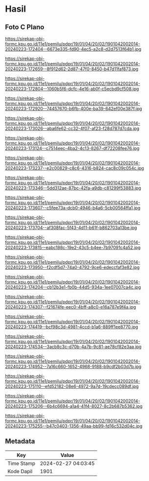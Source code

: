 # Hasil

## Foto C Plano

https://sirekap-obj-formc.kpu.go.id/11e1/pemilu/pdpr/19/01/04/20/02/1901042002014-20240223-172404--6673e335-fd90-4ec5-a2c8-d2d7513f64b1.jpg

https://sirekap-obj-formc.kpu.go.id/11e1/pemilu/pdpr/19/01/04/20/02/1901042002014-20240223-172659--8f912d62-2d87-47f0-8450-b47d11faf873.jpg

https://sirekap-obj-formc.kpu.go.id/11e1/pemilu/pdpr/19/01/04/20/02/1901042002014-20240223-172804--1060b5f6-dcfc-4e16-ab0f-c5ecbd9cf508.jpg

https://sirekap-obj-formc.kpu.go.id/11e1/pemilu/pdpr/19/01/04/20/02/1901042002014-20240223-172920--74457670-b6fb-400e-ba39-642ef00e387f.jpg

https://sirekap-obj-formc.kpu.go.id/11e1/pemilu/pdpr/19/01/04/20/02/1901042002014-20240223-173026--aba6fe62-cc32-4f07-af23-f28d787d7cda.jpg

https://sirekap-obj-formc.kpu.go.id/11e1/pemilu/pdpr/19/01/04/20/02/1901042002014-20240223-173124--c7514eec-4ba2-4c13-8267-df72208fee76.jpg

https://sirekap-obj-formc.kpu.go.id/11e1/pemilu/pdpr/19/01/04/20/02/1901042002014-20240223-173237--e2c00829-c8c6-4316-b824-cac8c09c054c.jpg

https://sirekap-obj-formc.kpu.go.id/11e1/pemilu/pdpr/19/01/04/20/02/1901042002014-20240223-173346--5dd312ae-87bc-42fa-a9db-c81299f53883.jpg

https://sirekap-obj-formc.kpu.go.id/11e1/pemilu/pdpr/19/01/04/20/02/1901042002014-20240223-173607--c5fee73a-dcb0-4946-b4a6-5cb00564ffa1.jpg

https://sirekap-obj-formc.kpu.go.id/11e1/pemilu/pdpr/19/01/04/20/02/1901042002014-20240223-173704--af308fac-5f43-4d11-b61f-b862703a13be.jpg

https://sirekap-obj-formc.kpu.go.id/11e1/pemilu/pdpr/19/01/04/20/02/1901042002014-20240223-173815--eabc188c-19e2-43c5-b4ee-7b97091c4a52.jpg

https://sirekap-obj-formc.kpu.go.id/11e1/pemilu/pdpr/19/01/04/20/02/1901042002014-20240223-173950--f2cdf5d7-74a0-4792-9ce6-edeccfaf3e82.jpg

https://sirekap-obj-formc.kpu.go.id/11e1/pemilu/pdpr/19/01/04/20/02/1901042002014-20240223-174204--cb12b3e1-fb0b-44d5-934a-1ee07007ca4c.jpg

https://sirekap-obj-formc.kpu.go.id/11e1/pemilu/pdpr/19/01/04/20/02/1901042002014-20240223-174307--f21674fe-eec0-4bff-a8c0-e16a787e9f4a.jpg

https://sirekap-obj-formc.kpu.go.id/11e1/pemilu/pdpr/19/01/04/20/02/1901042002014-20240223-174419--bcf98c3d-4981-4ccd-b1a6-889ff1ee8770.jpg

https://sirekap-obj-formc.kpu.go.id/11e1/pemilu/pdpr/19/01/04/20/02/1901042002014-20240223-174534--3acb8c3c-d70b-4a7b-9c81-ae78cf82e3aa.jpg

https://sirekap-obj-formc.kpu.go.id/11e1/pemilu/pdpr/19/01/04/20/02/1901042002014-20240223-174952--7a16c660-1652-4968-9188-b9cdf2b03d7b.jpg

https://sirekap-obj-formc.kpu.go.id/11e1/pemilu/pdpr/19/01/04/20/02/1901042002014-20240223-175110--efd52182-08e6-4972-9a7d-19cdecc089df.jpg

https://sirekap-obj-formc.kpu.go.id/11e1/pemilu/pdpr/19/01/04/20/02/1901042002014-20240223-175206--6b4c6694-a1a4-41f4-8027-8c2b687b5362.jpg

https://sirekap-obj-formc.kpu.go.id/11e1/pemilu/pdpr/19/01/04/20/02/1901042002014-20240223-175255--b47c0403-1356-49aa-bb99-fd16c532d04c.jpg


## Metadata

| Key        | Value               |
| ---------- | ------------------- |
| Time Stamp | 2024-02-27 04:03:45 |
| Kode Dapil | 1901                |



